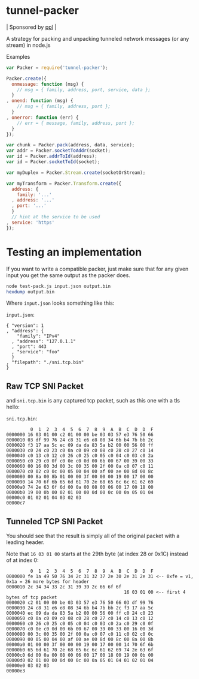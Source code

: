 # tunnel-packer

| Sponsored by [ppl](https://ppl.family) |

A strategy for packing and unpacking tunneled network messages (or any stream) in node.js

Examples

```js
var Packer = require('tunnel-packer');

Packer.create({
  onmessage: function (msg) {
    // msg = { family, address, port, service, data };
  }
, onend: function (msg) {
    // msg = { family, address, port };
  }
, onerror: function (err) {
    // err = { message, family, address, port };
  }
});

var chunk = Packer.pack(address, data, service);
var addr = Packer.socketToAddr(socket);
var id = Packer.addrToId(address);
var id = Packer.socketToId(socket);

var myDuplex = Packer.Stream.create(socketOrStream);

var myTransform = Packer.Transform.create({
  address: {
    family: '...'
  , address: '...'
  , port: '...'
  }
  // hint at the service to be used
, service: 'https'
});
```

# Testing an implementation

If you want to write a compatible packer, just make sure that for any given input
you get the same output as the packer does.

```bash
node test-pack.js input.json output.bin
hexdump output.bin
```

Where `input.json` looks something like this:

`input.json`:
```
{ "version": 1
, "address": {
    "family": "IPv4"
  , "address": "127.0.1.1"
  , "port": 443
  , "service": "foo"
  }
, "filepath": "./sni.tcp.bin"
}
```

Raw TCP SNI Packet
------------------

and `sni.tcp.bin` is any captured tcp packet, such as this one with a tls hello:

`sni.tcp.bin`:
```
         0  1  2  3  4  5  6  7  8  9  A  B  C  D  D  F
0000000 16 03 01 00 c2 01 00 00 be 03 03 57 e3 76 50 66
0000010 03 df 99 76 24 c8 31 e6 e8 08 34 6b b4 7b bb 2c
0000020 f3 17 aa 5c ec 09 da da 83 5a b2 00 00 56 00 ff
0000030 c0 24 c0 23 c0 0a c0 09 c0 08 c0 28 c0 27 c0 14
0000040 c0 13 c0 12 c0 26 c0 25 c0 05 c0 04 c0 03 c0 2a
0000050 c0 29 c0 0f c0 0e c0 0d 00 6b 00 67 00 39 00 33
0000060 00 16 00 3d 00 3c 00 35 00 2f 00 0a c0 07 c0 11
0000070 c0 02 c0 0c 00 05 00 04 00 af 00 ae 00 8d 00 8c
0000080 00 8a 00 8b 01 00 00 3f 00 00 00 19 00 17 00 00
0000090 14 70 6f 6b 65 6d 61 70 2e 68 65 6c 6c 61 62 69
00000a0 74 2e 63 6f 6d 00 0a 00 08 00 06 00 17 00 18 00
00000b0 19 00 0b 00 02 01 00 00 0d 00 0c 00 0a 05 01 04
00000c0 01 02 01 04 03 02 03
00000c7
```

Tunneled TCP SNI Packet
-----------------------

You should see that the result is simply all of the original packet with a leading header.

Note that `16 03 01 00` starts at the 29th byte (at index 28 or 0x1C) instead of at index 0:

```
         0  1  2  3  4  5  6  7  8  9  A  B  C  D  D  F
0000000 fe 1a 49 50 76 34 2c 31 32 37 2e 30 2e 31 2e 31 <-- 0xfe = v1, 0x1a = 26 more bytes for header
0000010 2c 34 34 33 2c 31 39 39 2c 66 6f 6f
                                            16 03 01 00 <-- first 4 bytes of tcp packet
0000020 c2 01 00 00 be 03 03 57 e3 76 50 66 03 df 99 76
0000030 24 c8 31 e6 e8 08 34 6b b4 7b bb 2c f3 17 aa 5c
0000040 ec 09 da da 83 5a b2 00 00 56 00 ff c0 24 c0 23
0000050 c0 0a c0 09 c0 08 c0 28 c0 27 c0 14 c0 13 c0 12
0000060 c0 26 c0 25 c0 05 c0 04 c0 03 c0 2a c0 29 c0 0f
0000070 c0 0e c0 0d 00 6b 00 67 00 39 00 33 00 16 00 3d
0000080 00 3c 00 35 00 2f 00 0a c0 07 c0 11 c0 02 c0 0c
0000090 00 05 00 04 00 af 00 ae 00 8d 00 8c 00 8a 00 8b
00000a0 01 00 00 3f 00 00 00 19 00 17 00 00 14 70 6f 6b
00000b0 65 6d 61 70 2e 68 65 6c 6c 61 62 69 74 2e 63 6f
00000c0 6d 00 0a 00 08 00 06 00 17 00 18 00 19 00 0b 00
00000d0 02 01 00 00 0d 00 0c 00 0a 05 01 04 01 02 01 04
00000e0 03 02 03
00000e3
```
